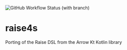 ![GitHub Workflow Status (with branch)](https://img.shields.io/github/actions/workflow/status/rcardin/raise4s/scala.yml?branch=main)

# raise4s
Porting of the Raise DSL from the Arrow Kt Kotlin library
